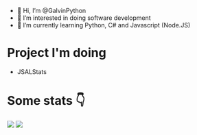 - 👋 Hi, I’m @GalvinPython
- 👀 I’m interested in doing software development
- 🌱 I’m currently learning Python, C# and Javascript (Node.JS)

# Project I'm doing  
- JSALStats

# Some stats 👇

<div>
  <img src="https://github-readme-stats.vercel.app/api?username=GalvinPython&show_icons=true&hide_border=true&&count_private=true&include_all_commits=true&theme=radical" />
  <img src="https://github-readme-stats.vercel.app/api/top-langs/?username=GalvinPython&show_icons=true&hide_border=true&&count_private=true&include_all_commits=true&theme=radical" />
</div>
